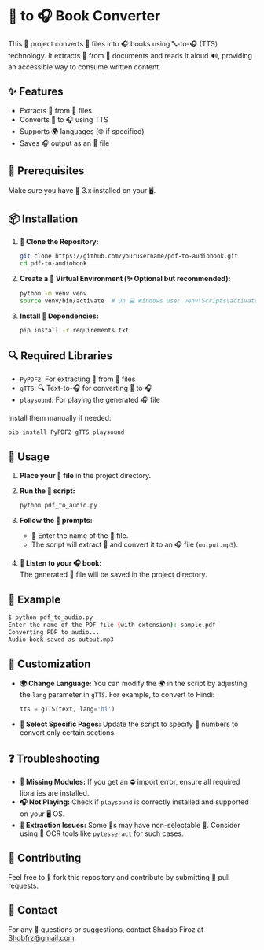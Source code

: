 # 📄 to 🎧 Book Converter

This 🐉 project converts 📄 files into 🎧 books using 🔤-to-🎧 (TTS) technology. It extracts 📖 from 📄 documents and reads it aloud 🔊, providing an accessible way to consume written content.

## ✨ Features

- Extracts 📖 from 📄 files
- Converts 📖 to 🎧 using TTS
- Supports 🌍 languages (🌐 if specified)
- Saves 🎧 output as an 🎵 file

## 🔧 Prerequisites

Make sure you have 🐉 3.x installed on your 🖥️.

## 📦 Installation

1. **🔄 Clone the Repository:**  
   ```bash
   git clone https://github.com/yourusername/pdf-to-audiobook.git
   cd pdf-to-audiobook
   ```

2. **Create a 🌱 Virtual Environment (✨ Optional but recommended):**  
   ```bash
   python -m venv venv
   source venv/bin/activate  # On 💻 Windows use: venv\Scripts\activate
   ```

3. **Install 📁 Dependencies:**  
   ```bash
   pip install -r requirements.txt
   ```

## 🔍 Required Libraries

- `PyPDF2`: For extracting 📖 from 📄 files
- `gTTS`: 🔍 Text-to-🎧 for converting 📖 to 🎧
- `playsound`: For playing the generated 🎧 file

Install them manually if needed:
```bash
pip install PyPDF2 gTTS playsound
```

## 🔄 Usage

1. **Place your 📄 file** in the project directory.

2. **Run the 🔮 script:**  
   ```bash
   python pdf_to_audio.py
   ```

3. **Follow the 🔔 prompts:**
   - 📅 Enter the name of the 📄 file.
   - The script will extract 📖 and convert it to an 🎧 file (`output.mp3`).

4. **🎵 Listen to your 🎧 book:**  
   The generated 🎵 file will be saved in the project directory.

## 📜 Example

```bash
$ python pdf_to_audio.py
Enter the name of the PDF file (with extension): sample.pdf
Converting PDF to audio...
Audio book saved as output.mp3
```

## 🔧 Customization

- **🌍 Change Language:** You can modify the 🌍 in the script by adjusting the `lang` parameter in `gTTS`. For example, to convert to Hindi:
  ```python
  tts = gTTS(text, lang='hi')
  ```

- **🔢 Select Specific Pages:** Update the script to specify 📄 numbers to convert only certain sections.

## ❓ Troubleshooting

- **📂 Missing Modules:** If you get an ⛔️ import error, ensure all required libraries are installed.
- **🎧 Not Playing:** Check if `playsound` is correctly installed and supported on your 🖥️ OS.
- **📖 Extraction Issues:** Some 📄s may have non-selectable 📖. Consider using 🔮 OCR tools like `pytesseract` for such cases.



## 📂 Contributing

Feel free to 🔄 fork this repository and contribute by submitting 📅 pull requests.

## 📧 Contact

For any 📢 questions or suggestions, contact Shadab Firoz at Shdbfrz@gmail.com.

